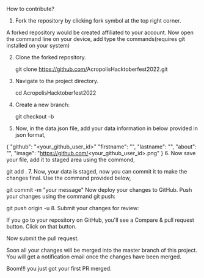 How to contribute?
1. Fork the repository by clicking fork symbol at the top right corner.

A forked repository would be created affiliated to your account. Now open the command line on your device, add type the commands(requires git installed on your system)

2. Clone the forked repository.

   git clone https://github.com/<your-github-id>AcropolisHacktoberfest2022.git
3. Navigate to the project directory.

   cd AcropolisHacktoberfest2022
4. Create a new branch:

   git checkout -b <Add your branch name>
5. Now, in the data.json file, add your data information in below provided in json format,

{
    "github": "<your_github_user_id>"
    "firstname": "<your firstname>",
    "lastname": "<your lastname>",
    "about": "<Something about you>",
    "image": "https://github.com/<your_github_user_id>.png"
}
6. Now save your file, add it to staged area using the commond,

git add .
7. Now, your data is staged, now you can commit it to make the changes final. Use the command provided below,

git commit -m "your message"
Now deploy your changes to GitHub. Push your changes using the command git push:

git push origin -u <add-your-branch-name>
8. Submit your changes for review:

If you go to your repository on GitHub, you'll see a Compare & pull request button. Click on that button.

Now submit the pull request.

Soon all your changes will be merged into the master branch of this project. You will get a notification email once the changes have been merged.

Boom!!! you just got your first PR merged.
